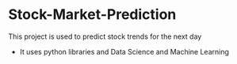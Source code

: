 # Stock-Market-Prediction
This project is used to predict stock trends for the next day
- It uses python libraries and Data Science and Machine Learning
